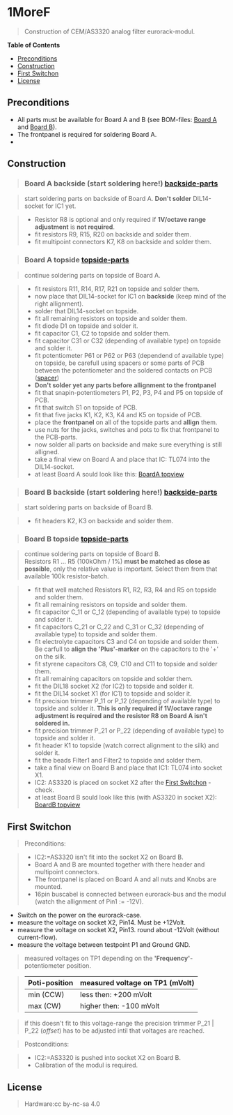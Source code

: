 #  1MoreF
> Construction of CEM/AS3320 analog filter eurorack-modul.

**Table of Contents**

- [Preconditions](#preconditions)
- [Construction](#construction)
- [First Switchon](#firstswitchon)
- [License](#license)

## Preconditions<a name="preconditions"></a>

- All parts must be available for Board A and B (see BOM-files: [Board A](./../hw/1MoreF_BoardA_BOM.pdf) and [Board B](./../hw/1MoreF_BoardB_BOM.pdf)).
- The frontpanel is required for soldering Board A.
- 

## Construction<a name="construction"></a>

>### Board A backside (start soldering here!) [backside-parts](./pictures/1MoreF_BoardA_parts_backside.png)

> start soldering parts on backside of Board A. **Don't solder** DIL14-socket for IC1 yet.  

>- Resistor R8 is optional and only required if **1V/octave range adjustment** is **not required**.
>- fit resistors R9, R15, R20 on backside and solder them.
>- fit multipoint connectors K7, K8 on backside and solder them.

>### Board A topside [topside-parts](./pictures/1MoreF_BoardA_parts_topside.png)

> continue soldering parts on topside of Board A.  

>- fit resistors R11, R14, R17, R21 on topside and solder them.
>- now place that DIL14-socket for IC1 on **backside** (keep mind of the right allignment).
>- solder that DIL14-socket on topside.
>- fit all remaining resistors on topside and solder them.
>- fit diode D1 on topside and solder it.
>- fit capacitor C1, C2 to topside and solder them.
>- fit capacitor C31 or C32 (depending of available type) on topside and solder it.
>- fit potentiometer P61 or P62 or P63 (dependend of available type) on topside, be carefull using spacers or some parts of PCB between the potentiometer and the soldered contacts on PCB ([spacer](./pictures/1MoreF_BoardA_spacer_under_pot.png))
>- **Don't solder yet any parts before allignment to the frontpanel**
>- fit that snapin-potentiometers P1, P2, P3, P4 and P5 on topside of PCB.
>- fit that switch S1 on topside of PCB.
>- fit that five jacks K1, K2, K3, K4 and K5 on topside of PCB.
>- place the **frontpanel** on all of the topside parts and **allign** them.
>- use nuts for the jacks, switches and pots to fix that frontpanel to the PCB-parts.
>- now solder all parts on backside and make sure everything is still alligned.
>- take a final view on Board A and place that IC: TL074 into the DIL14-socket.
>- at least Board A sould look like this: [BoardA topview](./pictures/1MoreF_BoardA_top.png)

>### Board B backside (start soldering here!) [backside-parts](./pictures/1MoreF_BoardB_parts_backside.png)

> start soldering parts on backside of Board B.  

>- fit headers K2, K3 on backside and solder them.

>### Board B topside [topside-parts](./pictures/1MoreF_BoardB_parts_topside.png)

> continue soldering parts on topside of Board B.  
> Resistors R1 ... R5 (100kOhm / 1%) **must be matched as close as possible**, only the relative value is important. Select them from that available 100k resistor-batch.

>- fit that well matched Resistors R1, R2, R3, R4 and R5 on topside and solder them.
>- fit all remaining resistors on topside and solder them.
>- fit capacitor C_11 or C_12 (depending of available type) to topside and solder it.
>- fit capacitors C_21 or C_22 and C_31 or C_32 (depending of available type) to topside and solder them.
>- fit electrolyte capacitors C3 and C4 on topside and solder them. Be carfull to **align the 'Plus'-marker** on the capacitors to the '+' on the silk.
>- fit styrene capacitors C8, C9, C10 and C11 to topside and solder them.
>- fit all remaining capacitors on topside and solder them.
>- fit the DIL18 socket X2 (for IC2) to topside and solder it.
>- fit the DIL14 socket X1 (for IC1) to topside and solder it.  
>- fit precision trimmer P_11 or P_12 (depending of available type) to topside and solder it. **This is only required if 1V/octave range adjustment is required and the resistor R8 on Board A isn't soldered in.**
>- fit precision trimmer P_21 or P_22 (depending of available type) to topside and solder it.
>- fit header K1 to topside (watch correct alignment to the silk) and solder it.
>- fit the beads Filter1 and Filter2 to topside and solder them.
>- take a final view on Board B and place that IC1: TL074 into socket X1.
>- IC2: AS3320 is placed on socket X2 after the [First Switchon](#firstswitchon) -check.
>- at least Board B sould look like this (with AS3320 in socket X2): [BoardB topview](./pictures/1MoreF_BoardB_top.png)


## First Switchon<a name="firstswitchon"></a>
> Preconditions:

>- IC2:=AS3320 isn't fit into the socket X2 on Board B.
>- Board A and B are mounted together with there header and multipoint connectors.  
>- The frontpanel is placed on Board A and all nuts and Knobs are mounted.  
>- 16pin buscabel is connected between eurorack-bus and the modul (watch the allignment of Pin1 := -12V).  

- Switch on the power on the eurorack-case.
- measure the voltage on socket X2, Pin14. Must be +12Volt.
- measure the voltage on socket X2, Pin13. round about -12Volt (without current-flow).
- measure the voltage between testpoint P1 and Ground GND.

> measured voltages on TP1 depending on the **'Frequency'**-potentiometer position.  

>Poti-position | measured voltage on TP1 (mVolt)
>--------------|---------------------------------
> min (CCW)    | less then:  +200 mVolt
> max (CW)     | higher then: -100 mVolt

> if this doesn't fit to this voltage-range the precision trimmer P_21 | P_22 (*offset*) has to be adjusted intil that voltages are reached.

> Postconditions:  

>- IC2:=AS3320 is pushed into socket X2 on Board B.
>- Calibration of the modul is required.




## License<a name="license"></a>
> Hardware:cc by-nc-sa 4.0

